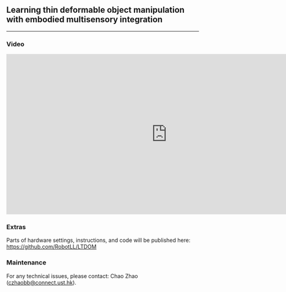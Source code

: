 ## Learning thin deformable object manipulation with embodied multisensory integration

___
### Video

<iframe width="840" height="420" src="https://www.youtube.com/embed/R2v3Eu50s9o?si=fm_4r8uEsFWvtVTx" title="YouTube video player" frameborder="0" allow="accelerometer; autoplay; clipboard-write; encrypted-media; gyroscope; picture-in-picture; web-share" allowfullscreen></iframe>

### Extras

Parts of hardware settings, instructions, and code will be published here: https://github.com/RobotLL/LTDOM

### Maintenance 
For any technical issues, please contact: Chao Zhao (czhaobb@connect.ust.hk).
  
